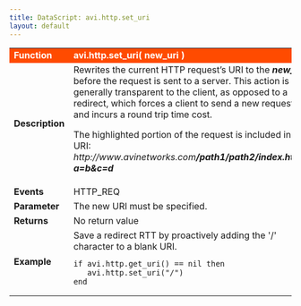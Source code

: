 ```yaml
---
title: DataScript: avi.http.set_uri
layout: default
---
```

<table class="table table-hover"> 
 <tbody> 
  <tr bgcolor="ff4b00"> 
   <td width="100"><span style="color: white; font-size: medium;"><strong>Function</strong></span></td> 
   <td width="600"><span style="color: white;"><b>avi.http.set_uri( new_uri )</b></span></td> 
  </tr> 
  <tr> 
   <td width="100"><span style="font-size: medium;"><strong>Description</strong></span></td> 
   <td width="600">Rewrites the current HTTP request’s URI to the <strong><em>new_uri</em></strong> before the request is sent to a server. This action is generally transparent to the client, as opposed to a redirect, which forces a client to send a new request and incurs a round trip time cost.<p></p> <p>The highlighted portion of the request is included in the URI:<br> <em>http://www.avinetworks.com<strong>/path1/path2/index.html?a=b&amp;c=d</strong></em></p></td> 
  </tr> 
  <tr> 
   <td width="100"><span style="font-size: medium;"><strong>Events</strong></span></td> 
   <td width="600">HTTP_REQ</td> 
  </tr> 
  <tr> 
   <td width="100"><span style="font-size: medium;"><strong>Parameter</strong></span></td> 
   <td width="600">The new URI must be specified.</td> 
  </tr> 
  <tr> 
   <td width="100"><span style="font-size: medium;"><strong>Returns</strong></span></td> 
   <td width="600">No return value</td> 
  </tr> 
  <tr> 
   <td width="100"><span style="font-size: medium;"><strong>Example</strong></span></td> 
   <td width="600">Save a redirect RTT by proactively adding the '/' character to a blank URI.<br> 
    <!-- Crayon Syntax Highlighter v2.7.1 --> <pre><code class="language-lua">if avi.http.get_uri() == nil then
   avi.http.set_uri("/")
end</code></pre> 
    <!-- [Format Time: 0.0020 seconds] --> </td> 
  </tr> 
 </tbody> 
</table>